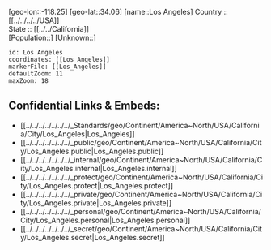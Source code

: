 ﻿---
location: [34.06,-118.25] 
mapzoom: [7,12] 
mapmarker: city 
type: City
tags:
- geo/City


SpocWebEntityId: 32100
isDeleted: false
confidential: public

---
[geo-lon::-118.25] 
[geo-lat::34.06] 
[name::Los Angeles] 
Country :: [[../../../../USA]]  
State :: [[../../California]]  
[Population::] 
[Unknown::] 


```leaflet
id: Los Angeles
coordinates: [[Los_Angeles]] 
markerFile: [[Los_Angeles]] 
defaultZoom: 11 
maxZoom: 18
```


## Confidential Links & Embeds: 
- [[../../../../../../../_Standards/geo/Continent/America~North/USA/California/City/Los_Angeles|Los_Angeles]] 
- [[../../../../../../../_public/geo/Continent/America~North/USA/California/City/Los_Angeles.public|Los_Angeles.public]] 
- [[../../../../../../../_internal/geo/Continent/America~North/USA/California/City/Los_Angeles.internal|Los_Angeles.internal]] 
- [[../../../../../../../_protect/geo/Continent/America~North/USA/California/City/Los_Angeles.protect|Los_Angeles.protect]] 
- [[../../../../../../../_private/geo/Continent/America~North/USA/California/City/Los_Angeles.private|Los_Angeles.private]] 
- [[../../../../../../../_personal/geo/Continent/America~North/USA/California/City/Los_Angeles.personal|Los_Angeles.personal]] 
- [[../../../../../../../_secret/geo/Continent/America~North/USA/California/City/Los_Angeles.secret|Los_Angeles.secret]] 
